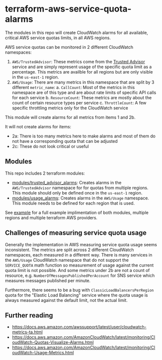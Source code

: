 # terraform-aws-service-quota-alarms

The modules in this repo will create CloudWatch alarms for all available, critical AWS service quotas limits, in all AWS regions.

AWS service quotas can be monitored in 2 different CloudWatch namespaces:

1. `AWS/TrustedAdvisor`: These metrics come from the [Trusted Advisor](https://aws.amazon.com/premiumsupport/technology/trusted-advisor/) service and are simply represent usage of the specific quota limit as a percentage. This metrics are availble for all regions but are only visible in the `us-east-1` region.
2. `AWS/Usage`: There are many metrics in this namespace that are split by 3 different `metric_name`:
   a. `CallCount`: Most of the metrics in this namespace are of this type and are about rate limits of specific API calls for each service
   b. `ResourceCount`: These metrics are mostly about the count of certain resource types per service
   c. `ThrottleCount`: A few specific throttling metrics only for the CloudWatch service

This module will create alarms for all metrics from items 1 and 2b.

It will not create alarms for items:

- 2a: There is too many metrics here to make alarms and most of them do not have a corresponding quota that can be adjusted
- 2c: These do not look critical or useful

## Modules

This repo includes 2 terraform modules:

- [modules/trusted_advisor_alarms](modules/trusted_advisor_alarms): Creates alarms in the `AWS/TrustedAdvisor` namespace for for quotas from multiple regions. This module should only be defined once in the `us-east-1` region.
- [modules/usage_alarms](modules/usage_alarms): Creates alarms in the `AWS/Usage` namespace. This module needs to be defined for each region that is used.

See [example](example) for a full example implimentation of both modules, multiple regions and multiple terraform AWS providers.

## Challenges of measuring service quota usage

Generally the implementation in AWS measuring service quota usage seems inconsistent. The metrics are split across 2 different CloudWatch namespaces, each measured in a different way. There is many services in the `AWS/Usage` CloudWatch namespace that do not support the `SERVICE_QUOTA` math function so measurement of usage against the current quota limit is not possible. And some metrics under 2b are not a count of resource, e.g. `NumberOfMessagesPublishedPerAccount` for SNS service which measures messages published per minute.

Furthermore, there seems to be a bug with `ClassicLoadBalancersPerRegion` quota for the "Elastic Load Balancing" service where the quota usage is always measured against the default limit, not the actual limit.

## Further reading

- https://docs.aws.amazon.com/awssupport/latest/user/cloudwatch-metrics-ta.html
- https://docs.aws.amazon.com/AmazonCloudWatch/latest/monitoring/CloudWatch-Quotas-Visualize-Alarms.html
- https://docs.aws.amazon.com/AmazonCloudWatch/latest/monitoring/CloudWatch-Usage-Metrics.html
